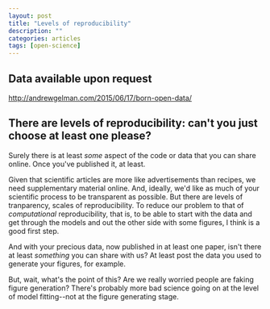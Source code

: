 ```yaml
---
layout: post
title: "Levels of reproducibility"
description: ""
categories: articles
tags: [open-science]
---
```


## Data available upon request

http://andrewgelman.com/2015/06/17/born-open-data/

## There are levels of reproducibility: can't you just choose at least one please? 

Surely there is at least _some_ aspect of the code or data that you can share online. Once you've published it, at least.

Given that scientific articles are more like advertisements than recipes, we need supplementary material online. And, ideally, we'd like as much of your scientific process to be transparent as possible. But there are levels of tranparency, scales of reproducibility. To reduce our problem to that of _computational_ reproducibility, that is, to be able to start with the data and get through the models and out the other side with some figures, I think is a good first step.

And with your precious data, now published in at least one paper, isn't there at least _something_ you can share with us? At least post the data you used to generate your figures, for example.

But, wait, what's the point of this? Are we really worried people are faking figure generation? There's probably more bad science going on at the level of model fitting--not at the figure generating stage.
